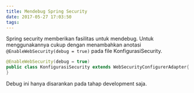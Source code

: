 ```yaml
---
title: Mendebug Spring Security
date: 2017-05-27 17:03:50
tags:
---
```


Spring security memberikan fasilitas untuk mendebug. Untuk menggunakannya cukup dengan menambahkan anotasi `@EnableWebSecurity(debug = true)` pada file KonfigurasiSecurity.

```java
@EnableWebSecurity(debug = true)
public class KonfigurasiSecurity extends WebSecurityConfigurerAdapter{
}
```

Debug ini hanya disarankan pada tahap development saja.
